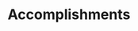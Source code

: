 ---
# An instance of the Accomplishments widget.
# Documentation: https://wowchemy.com/docs/page-builder/
active: true
widget: accomplishments

# This file represents a page section.
headless: true

# Order that this section appears on the page.
weight: 50

# Note: `&shy;` is used to add a 'soft' hyphen in a long heading.
title: 'Accomplish&shy;ments'
subtitle:

# Date format
#   Refer to https://wowchemy.com/docs/customization/#date-format
date_format: Jan 2006

# Accomplishments.
#   Add/remove as many `item` blocks below as you like.
#   `title`, `organization`, and `date_start` are the required parameters.
#   Leave other parameters empty if not required.
#   Begin multi-line descriptions with YAML's `|2-` multi-line prefix.
item:
  - certificate_url: https://www.coursera.org
    date_end: ''
    date_start: '2021-01-25'
    description: ''
    organization: Coursera
    organization_url: https://www.coursera.org
    title: Neural Networks and Deep Learning
    url: ''
  - certificate_url: https://www.edx.org
    date_end: ''
    date_start: '2021-01-01'
    description: Formulated informed blockchain models, hypotheses, and use cases.
    organization: edX
    organization_url: https://www.edx.org
    title: Blockchain Fundamentals
    url: https://www.edx.org/professional-certificate/uc-berkeleyx-blockchain-fundamentals
  - certificate_url: https://www.datacamp.com
    date_end: '2020-12-21'
    date_start: '2020-07-01'
    description: ''
    organization: DataCamp
    organization_url: https://www.datacamp.com
    title: 'Object-Oriented Programming in R'
    url: ''

design:
  columns: '2'
---